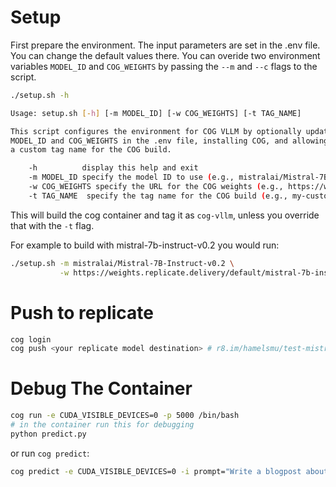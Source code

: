 
# Setup

First prepare the environment.  The input parameters are set in the .env file.  You can change the default values there.  You can overide two environment variables `MODEL_ID` and `COG_WEIGHTS` by passing the `--m` and `--c` flags to the script.

```bash
./setup.sh -h

Usage: setup.sh [-h] [-m MODEL_ID] [-w COG_WEIGHTS] [-t TAG_NAME]

This script configures the environment for COG VLLM by optionally updating
MODEL_ID and COG_WEIGHTS in the .env file, installing COG, and allowing
a custom tag name for the COG build.

    -h          display this help and exit
    -m MODEL_ID specify the model ID to use (e.g., mistralai/Mistral-7B-Instruct-v0.2)
    -w COG_WEIGHTS specify the URL for the COG weights (e.g., https://weights.replicate.delivery/default/mistral-7b-instruct-v0.2)
    -t TAG_NAME  specify the tag name for the COG build (e.g., my-custom-tag)
```

This will build the cog container and tag it as `cog-vllm`, unless you override that with the `-t` flag.

For example to build with mistral-7b-instruct-v0.2 you would run:

```bash
./setup.sh -m mistralai/Mistral-7B-Instruct-v0.2 \
           -w https://weights.replicate.delivery/default/mistral-7b-instruct-v0.2
```


# Push to replicate

```bash
cog login
cog push <your replicate model destination> # r8.im/hamelsmu/test-mistral-7b-instruct-v0.2
```


# Debug The Container

```bash
cog run -e CUDA_VISIBLE_DEVICES=0 -p 5000 /bin/bash
# in the container run this for debugging
python predict.py
```

or run `cog predict`:

```bash
cog predict -e CUDA_VISIBLE_DEVICES=0 -i prompt="Write a blogpost about SEO directed at a technical audience" -i max_new_tokens=512 -i temperature=0.6 -i top_p=0.9 -i top_k=50 -i presence_penalty=0.0 -i frequency_penalty=0.0 -i prompt_template="<s>[INST] {prompt} [/INST] "
```
